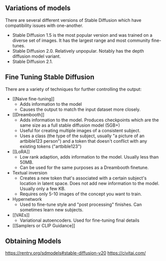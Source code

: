 
## Variations of models
There are several different versions of Stable Diffusion which have compatibility issues with one-another.
- Stable Diffusion 1.5 is the most popular version and was trained on a diverse set of images. It has the largest range and most community fine-tunes.
- Stable Diffusion 2.0. Relatively unpopular. Notably has the depth diffusion model variant.
- Stable Diffusion 2.1.

## Fine Tuning Stable Diffusion
There are a variety of techniques for further controlling the output:
- [[Naive fine-tuning]]
	- Adds information to the model
	- Causes the output to match the input dataset more closely.
- [[Dreambooth]]
	- Adds information to the model. Produces checkpoints which are the same size as a full stable diffusion model (5GB+)
	- Useful for creating multiple images of a consistent subject.
	- Uses a class (the type of the subject, usually "a picture of an artbible123 person") and a token that doesn't conflict with any existing tokens ("artbible123")
- [[LoRA]]
	- Low rank adaption, adds information to the model. Usually less than 50MB.
	- Can be used for the same purposes as a Dreambooth finetune.
- Textual inversion
	- Creates a new token that's associated with a certain subject's location in latent space. Does not add new information to the model. Usually only a few KB.
	- Requires only 5-10 images of the concept you want to train.
- Hypernetwork
	- Used to fine-tune style and "post processing" finishes. Can sometimes learn new subjects.
- [[VAEs]]
	- Variational autoencoders. Used for fine-tuning final details
- [[Samplers or CLIP Guidance]]

## Obtaining Models
https://rentry.org/sdmodels#stable-diffusion-v20
https://civitai.com/